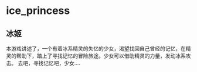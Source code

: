 # ice_princess
## 冰姬

本游戏讲述了，一个有着冰系精灵的失忆的少女，渴望找回自己曾经的记忆，在精灵的帮助下，踏上了寻找记忆的冒险旅途。少女可以借助精灵的力量，发动冰系攻击。
去吧，寻找记忆吧，少女....

